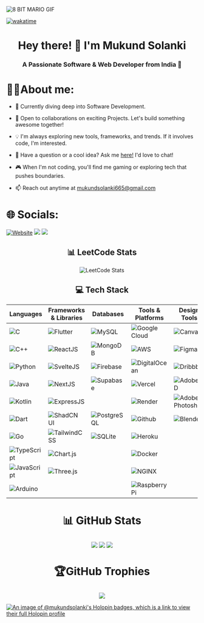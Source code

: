 ![8 BIT MARIO GIF](https://github.com/mukundsolanki/mukundsolanki/assets/114515612/ef52c440-e0be-4158-912f-dfde6f85dde5)

[![wakatime](https://wakatime.com/badge/user/d4f21e3d-6c5a-4463-b163-cc751fd58542.svg)](https://wakatime.com/@d4f21e3d-6c5a-4463-b163-cc751fd58542)
<h1 align="center">Hey there! 👋 I'm Mukund Solanki</h1> 
<h3 align="center">A Passionate Software & Web Developer from India 🚀</h3>

# 👨‍💻About me:

- 🔭 Currently diving deep into Software Development.

- 🤝 Open to collaborations on exciting Projects. Let's build something awesome together!

- 💡 I'm always exploring new tools, frameworks, and trends. If it involves code, I'm interested.

- 💬 Have a question or a cool idea? Ask me <a href="https://github.com/mukundsolanki/mukundsolanki/issues">here!</a> I'd love to chat!

- 🎮 When I'm not coding, you'll find me gaming or exploring tech that pushes boundaries.

- 📫 Reach out anytime at mukundsolanki665@gmail.com


# 🌐 Socials:
<p align="left">
<a href="https://www.mukund4s.live/"><img src="https://img.shields.io/badge/website-ffff?style=for-the-badge&logo=About.me&logoColor=white" alt="Website"></a>
<a target="_blank" href="https://www.linkedin.com/in/mukund-solanki-10a558250/"><img src="https://img.shields.io/badge/linkedin-%230077B5.svg?&style=for-the-badge&logo=linkedin&logoColor=white" /></a>
<a target="_blank" href="https://x.com/Mukund_solanki_"><img src="https://img.shields.io/badge/x-%231DA1F2.svg?&style=for-the-badge&logo=x&logoColor=white" /></a> 
</p>

<h2 align="center">📊 LeetCode Stats</h2>

<p align="center">
  <img src="https://leetcard.jacoblin.cool/Sigma_4x?ext=contest" alt="LeetCode Stats">
</p>


<h2 align="center">💻 Tech Stack</h2>

<div align="center">

| Languages     | Frameworks & Libraries | Databases    | Tools & Platforms | Design Tools  |
| ------------- | ---------------------- | ------------ | ----------------- | ------------- |
| ![C](https://img.shields.io/badge/c-%2300599C.svg?style=for-the-badge&logo=c&logoColor=white) | ![Flutter](https://img.shields.io/badge/Flutter-02569B?style=for-the-badge&logo=flutter&logoColor=white) | ![MySQL](https://img.shields.io/badge/mysql-%2300f.svg?style=for-the-badge&logo=mysql&logoColor=white) | ![Google Cloud](https://img.shields.io/badge/Google%20Cloud-%234285F4.svg?style=for-the-badge&logo=google-cloud&logoColor=white) | ![Canva](https://img.shields.io/badge/Canva-%2300C4CC.svg?style=for-the-badge&logo=Canva&logoColor=white) |
| ![C++](https://img.shields.io/badge/c++-%2300599C.svg?style=for-the-badge&logo=c%2B%2B&logoColor=white) | ![ReactJS](https://img.shields.io/badge/react-%2320232a.svg?style=for-the-badge&logo=react&logoColor=%2361DAFB) | ![MongoDB](https://img.shields.io/badge/MongoDB-%234ea94b.svg?style=for-the-badge&logo=mongodb&logoColor=white) | ![AWS](https://img.shields.io/badge/aws-%23232F3E.svg?style=for-the-badge&logo=amazon-aws&logoColor=white) | ![Figma](https://img.shields.io/badge/Figma-%23F24E1E.svg?style=for-the-badge&logo=figma&logoColor=white) |
| ![Python](https://img.shields.io/badge/python-3670A0?style=for-the-badge&logo=python&logoColor=ffdd54) | ![SvelteJS](https://img.shields.io/badge/svelte-%23FF3E00.svg?style=for-the-badge&logo=svelte&logoColor=white) | ![Firebase](https://img.shields.io/badge/firebase-%23039BE5.svg?style=for-the-badge&logo=firebase) | ![DigitalOcean](https://img.shields.io/badge/DigitalOcean-%230167ff.svg?style=for-the-badge&logo=digitalOcean&logoColor=white) | ![Dribbble](https://img.shields.io/badge/Dribbble-EA4C89?style=for-the-badge&logo=dribbble&logoColor=white) |
| ![Java](https://img.shields.io/badge/Java-ED8B00?style=for-the-badge&logo=openjdk&logoColor=white) | ![NextJS](https://img.shields.io/badge/next.js-%23000000.svg?style=for-the-badge&logo=nextdotjs&logoColor=white) | ![Supabase](https://img.shields.io/badge/Supabase-%2300C4CC.svg?style=for-the-badge&logo=supabase&logoColor=white) | ![Vercel](https://img.shields.io/badge/vercel-%23000000.svg?style=for-the-badge&logo=vercel&logoColor=white) | ![AdobeXD](https://img.shields.io/badge/Adobe%20XD-470137?style=for-the-badge&logo=adobexd&logoColor=FF61F6) |
| ![Kotlin](https://img.shields.io/badge/kotlin-%230095D5.svg?style=for-the-badge&logo=kotlin&logoColor=white) | ![ExpressJS](https://img.shields.io/badge/express.js-%23404d59.svg?style=for-the-badge&logo=express&logoColor=white) |  | ![Render](https://img.shields.io/badge/Render-%2320222E.svg?style=for-the-badge&logo=render&logoColor=blue) | ![Adobe Photoshop](https://img.shields.io/badge/Adobe%20Photoshop-31A8FF.svg?style=for-the-badge&logo=adobe-photoshop&logoColor=white) |
| ![Dart](https://img.shields.io/badge/Dart-0175C2?style=for-the-badge&logo=dart&logoColor=white) | ![ShadCN UI](https://img.shields.io/badge/ShadCN%20UI-%2328324F.svg?style=for-the-badge&logo=shadcn&logoColor=white) | ![PostgreSQL](https://img.shields.io/badge/Postgres-%23316192.svg?style=for-the-badge&logo=postgresql&logoColor=white) | ![Github](https://img.shields.io/badge/github-%23181717.svg?style=for-the-badge&logo=github&logoColor=white) | ![Blender](https://img.shields.io/badge/Blender-F5792A.svg?style=for-the-badge&logo=blender&logoColor=white) |
| ![Go](https://img.shields.io/badge/Go-00ADD8.svg?style=for-the-badge&logo=go&logoColor=white) | ![TailwindCSS](https://img.shields.io/badge/tailwindcss-%2338B2AC.svg?style=for-the-badge&logo=tailwind-css&logoColor=white) | ![SQLite](https://img.shields.io/badge/sqlite-%2307405e.svg?style=for-the-badge&logo=sqlite&logoColor=white) | ![Heroku](https://img.shields.io/badge/heroku-%23430098.svg?style=for-the-badge&logo=heroku&logoColor=white) | |
| ![TypeScript](https://img.shields.io/badge/typescript-%23007ACC.svg?style=for-the-badge&logo=typescript&logoColor=white) | ![Chart.js](https://img.shields.io/badge/chart.js-F5788D.svg?style=for-the-badge&logo=chart.js&logoColor=white) |  | ![Docker](https://img.shields.io/badge/docker-%232496ED.svg?style=for-the-badge&logo=docker&logoColor=white) | |
| ![JavaScript](https://img.shields.io/badge/javascript-%23323330.svg?style=for-the-badge&logo=javascript&logoColor=%23F7DF1E) | ![Three.js](https://img.shields.io/badge/threejs-black?style=for-the-badge&logo=three.js&logoColor=white) |  | ![NGINX](https://img.shields.io/badge/nginx-%23009639.svg?style=for-the-badge&logo=nginx&logoColor=white) | |
| ![Arduino](https://img.shields.io/badge/Arduino-00979D.svg?style=for-the-badge&logo=arduino&logoColor=white) |  |  | ![Raspberry Pi](https://img.shields.io/badge/raspberry%20pi-%23A22846.svg?style=for-the-badge&logo=raspberry-pi&logoColor=white) | |

</div>



# <p align="center">📊 GitHub Stats </p>
<p align="center">
<img src="https://github-readme-stats.vercel.app/api?username=mukundsolanki&theme=dark&hide_border=true&include_all_commits=false&count_private=false"/> <img src="https://github-readme-streak-stats.herokuapp.com/?user=mukundsolanki&theme=dark&hide_border=true" />
 <img  src="https://github-readme-activity-graph.vercel.app/graph?username=mukundsolanki&bg_color=21232a&color=a8eeff&line=61dafb&point=f0fcff&area=true&hide_border=false" />
 </p>

# <p align="center">🏆GitHub Trophies</p>
<p align="center"><img src="https://github-profile-trophy.vercel.app/?username=mukundsolanki&theme=radical&no-frame=false&no-bg=true&margin-w=4"></p>

[![An image of @mukundsolanki's Holopin badges, which is a link to view their full Holopin profile](https://holopin.me/mukundsolanki)](https://holopin.io/@mukundsolanki)
